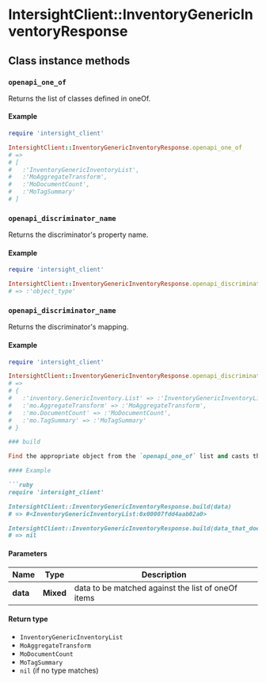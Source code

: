 # IntersightClient::InventoryGenericInventoryResponse

## Class instance methods

### `openapi_one_of`

Returns the list of classes defined in oneOf.

#### Example

```ruby
require 'intersight_client'

IntersightClient::InventoryGenericInventoryResponse.openapi_one_of
# =>
# [
#   :'InventoryGenericInventoryList',
#   :'MoAggregateTransform',
#   :'MoDocumentCount',
#   :'MoTagSummary'
# ]
```

### `openapi_discriminator_name`

Returns the discriminator's property name.

#### Example

```ruby
require 'intersight_client'

IntersightClient::InventoryGenericInventoryResponse.openapi_discriminator_name
# => :'object_type'
```

### `openapi_discriminator_name`

Returns the discriminator's mapping.

#### Example

```ruby
require 'intersight_client'

IntersightClient::InventoryGenericInventoryResponse.openapi_discriminator_mapping
# =>
# {
#   :'inventory.GenericInventory.List' => :'InventoryGenericInventoryList',
#   :'mo.AggregateTransform' => :'MoAggregateTransform',
#   :'mo.DocumentCount' => :'MoDocumentCount',
#   :'mo.TagSummary' => :'MoTagSummary'
# }

### build

Find the appropriate object from the `openapi_one_of` list and casts the data into it.

#### Example

```ruby
require 'intersight_client'

IntersightClient::InventoryGenericInventoryResponse.build(data)
# => #<InventoryGenericInventoryList:0x00007fdd4aab02a0>

IntersightClient::InventoryGenericInventoryResponse.build(data_that_doesnt_match)
# => nil
```

#### Parameters

| Name | Type | Description |
| ---- | ---- | ----------- |
| **data** | **Mixed** | data to be matched against the list of oneOf items |

#### Return type

- `InventoryGenericInventoryList`
- `MoAggregateTransform`
- `MoDocumentCount`
- `MoTagSummary`
- `nil` (if no type matches)

